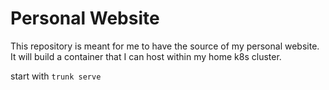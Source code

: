 # Personal Website

This repository is meant for me to have the source of my personal website. It will build a container that I can host within my home k8s cluster.

start with `trunk serve`
